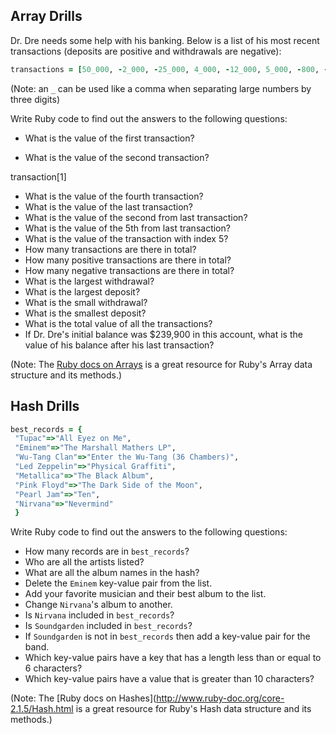 ## Array Drills

Dr. Dre needs some help with his banking. Below is a list of his most recent transactions (deposits are positive and withdrawals are negative):

```ruby
transactions = [50_000, -2_000, -25_000, 4_000, -12_000, 5_000, -800, -900, 43_000, -30_000, 15_000, 62_000, -50_000, 42_000]
```

(Note: an `_` can be used like a comma when separating large numbers by three digits)

Write Ruby code to find out the answers to the following questions:

* What is the value of the first transaction?


* What is the value of the second transaction?


transaction[1]
* What is the value of the fourth transaction?
* What is the value of the last transaction?
* What is the value of the second from last transaction?
* What is the value of the 5th from last transaction?
* What is the value of the transaction with index 5?
* How many transactions are there in total?
* How many positive transactions are there in total?
* How many negative transactions are there in total?
* What is the largest withdrawal?
* What is the largest deposit?
* What is the small withdrawal?
* What is the smallest deposit?
* What is the total value of all the transactions?
* If Dr. Dre's initial balance was $239,900 in this account, what is the value of his balance after his last transaction?

(Note: The [Ruby docs on Arrays](http://www.ruby-doc.org/core-2.2.0/Array.html) is a great resource for Ruby's Array data structure and its methods.)

## Hash Drills

```ruby
best_records = {
 "Tupac"=>"All Eyez on Me",
 "Eminem"=>"The Marshall Mathers LP",
 "Wu-Tang Clan"=>"Enter the Wu-Tang (36 Chambers)",
 "Led Zeppelin"=>"Physical Graffiti",
 "Metallica"=>"The Black Album",
 "Pink Floyd"=>"The Dark Side of the Moon",
 "Pearl Jam"=>"Ten",
 "Nirvana"=>"Nevermind"
 }
```

Write Ruby code to find out the answers to the following questions:

* How many records are in `best_records`?
* Who are all the artists listed?
* What are all the album names in the hash?
* Delete the `Eminem` key-value pair from the list.
* Add your favorite musician and their best album to the list.
* Change `Nirvana`'s album to another.
* Is `Nirvana` included in `best_records`?
* Is `Soundgarden` included in `best_records`?
* If `Soundgarden` is not in `best_records` then add a key-value pair for the band.
* Which key-value pairs have a key that has a length less than or equal to 6 characters?
* Which key-value pairs have a value that is greater than 10 characters?

(Note: The [Ruby docs on Hashes](http://www.ruby-doc.org/core-2.1.5/Hash.html is a great resource for Ruby's Hash data structure and its methods.)

